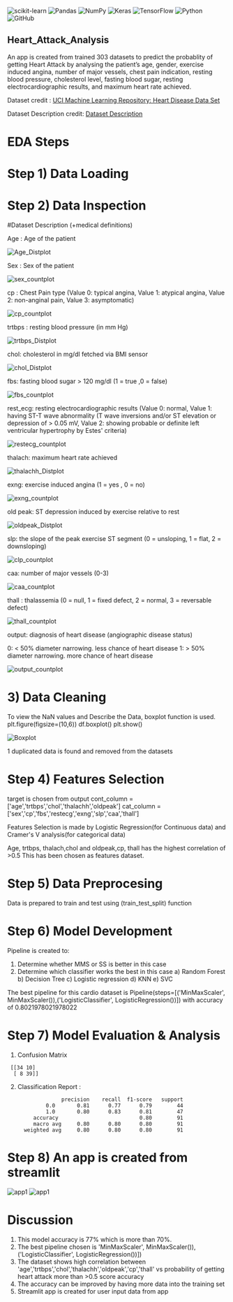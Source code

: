 ![scikit-learn](https://img.shields.io/badge/scikit--learn-%23F7931E.svg?style=for-the-badge&logo=scikit-learn&logoColor=white)
![Pandas](https://img.shields.io/badge/pandas-%23150458.svg?style=for-the-badge&logo=pandas&logoColor=white)
![NumPy](https://img.shields.io/badge/numpy-%23013243.svg?style=for-the-badge&logo=numpy&logoColor=white)
![Keras](https://img.shields.io/badge/Keras-%23D00000.svg?style=for-the-badge&logo=Keras&logoColor=white)
![TensorFlow](https://img.shields.io/badge/TensorFlow-%23FF6F00.svg?style=for-the-badge&logo=TensorFlow&logoColor=white)
![Python](https://img.shields.io/badge/python-3670A0?style=for-the-badge&logo=python&logoColor=ffdd54)
![GitHub](https://img.shields.io/badge/github-%23121011.svg?style=for-the-badge&logo=github&logoColor=white)

## Heart_Attack_Analysis
An app is created from trained 303 datasets to predict the probablity of getting Heart Attack by analysing the patient’s age, gender, exercise induced angina, number of major vessels, chest pain indication,  resting blood pressure, cholesterol level, fasting blood sugar, resting electrocardiographic  results, and maximum heart rate achieved.

Dataset credit : [UCI Machine Learning Repository: Heart Disease Data Set](https://www.kaggle.com/rashikrahmanpritom/heart-attack-analysis-prediction-dataset)

Dataset Description credit: [Dataset Description](https://www.kaggle.com/datasets/rashikrahmanpritom/heart-attack-analysis-prediction-dataset/discussion/329925)       

# EDA Steps
# Step 1) Data Loading 
# Step 2) Data Inspection
#Dataset Description (+medical definitions)

Age : Age of the patient

![Age_Distplot](static/Age_Distplot.png)

Sex : Sex of the patient

![sex_countplot](static/sex_countplot.png)

cp : Chest Pain type (Value 0: typical angina, Value 1: atypical angina, Value 2: non-anginal pain, Value 3: asymptomatic)

![cp_countplot](static/cp_countplot.png)

trtbps : resting blood pressure (in mm Hg)

![trtbps_Distplot](static/trtbps_Distplot.png)

chol: cholesterol in mg/dl fetched via BMI sensor

![chol_Distplot](static/chol_Distplot.png)

fbs: fasting blood sugar > 120 mg/dl (1 = true ,0 = false)

![fbs_countplot](static/fbs_countplot.png)

rest_ecg: resting electrocardiographic results (Value 0: normal, Value 1: having ST-T wave abnormality (T wave inversions and/or ST elevation or depression of > 0.05 mV, Value 2: showing probable or definite left ventricular hypertrophy by Estes' criteria)

![restecg_countplot](static/restecg_countplot.png)

thalach: maximum heart rate achieved

![thalachh_Distplot](static/thalachh_Distplot.png)

exng: exercise induced angina (1 = yes , 0 = no)

![exng_countplot](static/exng_countplot.png)

old peak: ST depression induced by exercise relative to rest

![oldpeak_Distplot](static/oldpeak_Distplot.png)

slp: the slope of the peak exercise ST segment (0 = unsloping, 1 = flat, 2 = downsloping)

![clp_countplot](static/clp_countplot.png)

caa: number of major vessels (0-3)

![caa_countplot](static/caa_countplot.png)

thall : thalassemia (0 = null, 1 = fixed defect, 2 = normal, 3 = reversable defect)

![thall_countplot](static/thall_countplot.png)

output: diagnosis of heart disease (angiographic disease status)

0: < 50% diameter narrowing. less chance of heart disease
1: > 50% diameter narrowing. more chance of heart disease

![output_countplot](static/output_countplot.png)

# 3) Data Cleaning
To view the NaN values and Describe the Data, boxplot function is used.
plt.figure(figsize=(10,6))
df.boxplot()
plt.show()

![Boxplot](static/Boxplot.png)

1 duplicated data is found and removed from the datasets

# Step 4) Features Selection

target is chosen from output
cont_column = ['age','trtbps','chol','thalachh','oldpeak']
cat_column = ['sex','cp','fbs','restecg','exng','slp','caa','thall']

Features Selection is made by Logistic Regression(for Continuous data)
and Cramer's V analysis(for categorical data)

Age, trtbps, thalach,chol and oldpeak,cp, thall has the highest correlation of >0.5 
This has been chosen as features dataset.

# Step 5) Data Preprocesing
Data is prepared to train and test using (train_test_split) function

# Step 6) Model Development
Pipeline is created to:
1) Determine whether MMS or SS is better in this case
2) Determine which classifier works the best in this case
    a) Random Forest
     b) Decision Tree
     c) Logistic regression
     d) KNN
     e) SVC

The best pipeline for this cardio dataset is Pipeline(steps=[('MinMaxScaler', MinMaxScaler()),('LogisticClassifier', LogisticRegression())]) with accuracy of 0.8021978021978022
    
 # Step 7) Model Evaluation & Analysis
  1. Confusion Matrix 
  ```
   [[34 10]
    [ 8 39]]
   ```
  2. Classification Report :
  
                       precision    recall  f1-score   support
                  0.0       0.81      0.77      0.79        44
                  1.0       0.80      0.83      0.81        47
              accuracy                          0.80        91
              macro avg     0.80      0.80      0.80        91
           weighted avg     0.80      0.80      0.80        91

# Step 8) An app is created from streamlit

![app1](static/app1.PNG)
![app1](static/app2.PNG)

# Discussion
1. This model accuracy is 77% which is more than 70%.
2. The best pipeline chosen is 'MinMaxScaler', MinMaxScaler()), ('LogisticClassifier', LogisticRegression())])
3. The dataset shows high correlation between 'age','trtbps','chol','thalachh','oldpeak','cp','thall' vs probability of getting heart attack more than >0.5 score accuracy
4.  The accuracy can be improved by having more data into the training set
5.  Streamlit app is created for user input data from app
